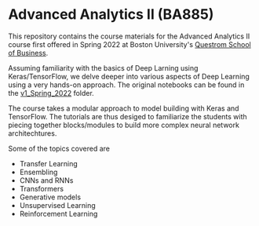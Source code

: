 # Advanced Analytics II (BA885)

This repository contains the course materials for the Advanced Analytics II course first offered in Spring 2022 at 
Boston University's [Questrom School of Business](https://www.bu.edu/questrom/).

Assuming familiarity with the basics of Deep Larning using Keras/TensorFlow, we delve deeper into various aspects
of Deep Learning using a very hands-on approach. The original notebooks can be found in the 
[v1_Spring_2022](https://github.com/ndoroud/BA885/tree/master/v1_spring_2022) folder.

The course takes a modular approach to model building with Keras and TensorFlow. The tutorials are thus desiged to
familiarize the students with piecing together blocks/modules to build more complex neural network architechtures.

Some of the topics covered are
- Transfer Learning
- Ensembling
- CNNs and RNNs
- Transformers
- Generative models
- Unsupervised Learning
- Reinforcement Learning
